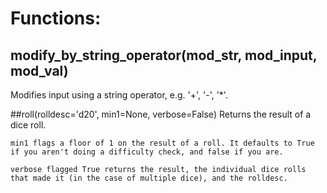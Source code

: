 # Functions:

## modify_by_string_operator(mod_str, mod_input, mod_val)
Modifies input using a string operator, e.g. '+', '-', '*'.

##roll(rolldesc='d20', min1=None, verbose=False)
Returns the result of a dice roll.

    min1 flags a floor of 1 on the result of a roll. It defaults to True if you aren't doing a difficulty check, and false if you are.

    verbose flagged True returns the result, the individual dice rolls that made it (in the case of multiple dice), and the rolldesc.
